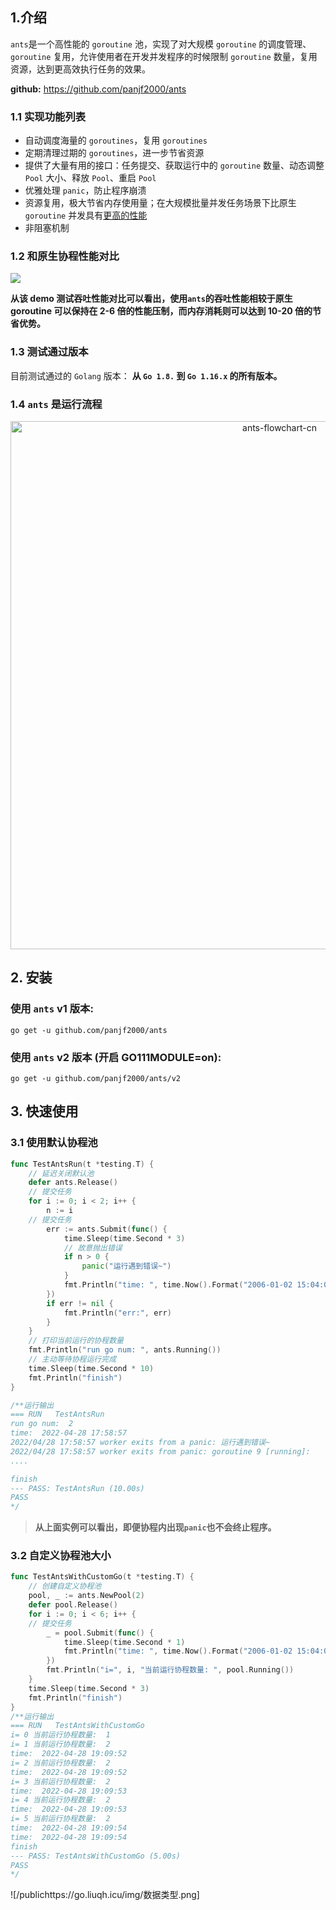 ## 1.介绍

`ants`是一个高性能的 `goroutine` 池，实现了对大规模 `goroutine` 的调度管理、`goroutine` 复用，允许使用者在开发并发程序的时候限制 `goroutine` 数量，复用资源，达到更高效执行任务的效果。

**github:** https://github.com/panjf2000/ants

### 1.1 实现功能列表

- 自动调度海量的 `goroutines`，复用 `goroutines`
- 定期清理过期的 `goroutines`，进一步节省资源
- 提供了大量有用的接口：任务提交、获取运行中的 `goroutine` 数量、动态调整` Pool` 大小、释放 `Pool`、重启 `Pool`
- 优雅处理 `panic`，防止程序崩溃
- 资源复用，极大节省内存使用量；在大规模批量并发任务场景下比原生 `goroutine` 并发具有[更高的性能](https://github.com/panjf2000/ants/blob/master/README_ZH.md#-性能小结)
- 非阻塞机制

### 1.2  和原生协程性能对比

![](https://user-images.githubusercontent.com/7496278/63449727-3ae6d400-c473-11e9-81e3-8b3280d8288a.gif)


**从该 demo 测试吞吐性能对比可以看出，使用`ants`的吞吐性能相较于原生 goroutine 可以保持在 2-6 倍的性能压制，而内存消耗则可以达到 10-20 倍的节省优势。** 

### 1.3 测试通过版本

目前测试通过的 `Golang` 版本： **从 `Go 1.8.` 到 `Go 1.16.x` 的所有版本。**

### 1.4   `ants` 是运行流程


<p align="center">
<img width="845" alt="ants-flowchart-cn" src="https://user-images.githubusercontent.com/7496278/66396519-7ed66e00-ea0c-11e9-9c1a-5ca54bbd61eb.png">
</p>

## 2. 安装

### 使用 `ants` v1 版本:

```
go get -u github.com/panjf2000/ants
```

### 使用 `ants` v2 版本 (开启 GO111MODULE=on):

```
go get -u github.com/panjf2000/ants/v2
```

## 3. 快速使用

### 3.1 使用默认协程池

```go
func TestAntsRun(t *testing.T) {
	// 延迟关闭默认池
	defer ants.Release()
	// 提交任务
	for i := 0; i < 2; i++ {
		n := i
    // 提交任务
		err := ants.Submit(func() {
			time.Sleep(time.Second * 3)
			// 故意抛出错误
			if n > 0 {
				panic("运行遇到错误~")
			}
			fmt.Println("time: ", time.Now().Format("2006-01-02 15:04:05"))
		})
		if err != nil {
			fmt.Println("err:", err)
		}
	}
	// 打印当前运行的协程数量
	fmt.Println("run go num: ", ants.Running())
	// 主动等待协程运行完成
	time.Sleep(time.Second * 10)
	fmt.Println("finish")
}

/**运行输出
=== RUN   TestAntsRun
run go num:  2
time:  2022-04-28 17:58:57
2022/04/28 17:58:57 worker exits from a panic: 运行遇到错误~
2022/04/28 17:58:57 worker exits from panic: goroutine 9 [running]:
....

finish
--- PASS: TestAntsRun (10.00s)
PASS
*/
```

> **从上面实例可以看出，即便协程内出现`panic`也不会终止程序。**

### 3.2 自定义协程池大小

```go
func TestAntsWithCustomGo(t *testing.T) {
	// 创建自定义协程池
	pool, _ := ants.NewPool(2)
	defer pool.Release()
	for i := 0; i < 6; i++ {
    // 提交任务
		_ = pool.Submit(func() {
			time.Sleep(time.Second * 1)
			fmt.Println("time: ", time.Now().Format("2006-01-02 15:04:05"))
		})
		fmt.Println("i=", i, "当前运行协程数量: ", pool.Running())
	}
	time.Sleep(time.Second * 3)
	fmt.Println("finish")
}
/**运行输出
=== RUN   TestAntsWithCustomGo
i= 0 当前运行协程数量:  1
i= 1 当前运行协程数量:  2
time:  2022-04-28 19:09:52
i= 2 当前运行协程数量:  2
time:  2022-04-28 19:09:52
i= 3 当前运行协程数量:  2
time:  2022-04-28 19:09:53
i= 4 当前运行协程数量:  2
time:  2022-04-28 19:09:53
i= 5 当前运行协程数量:  2
time:  2022-04-28 19:09:54
time:  2022-04-28 19:09:54
finish
--- PASS: TestAntsWithCustomGo (5.00s)
PASS
*/
```




![/publichttps://go.liuqh.icu/img/数据类型.png]